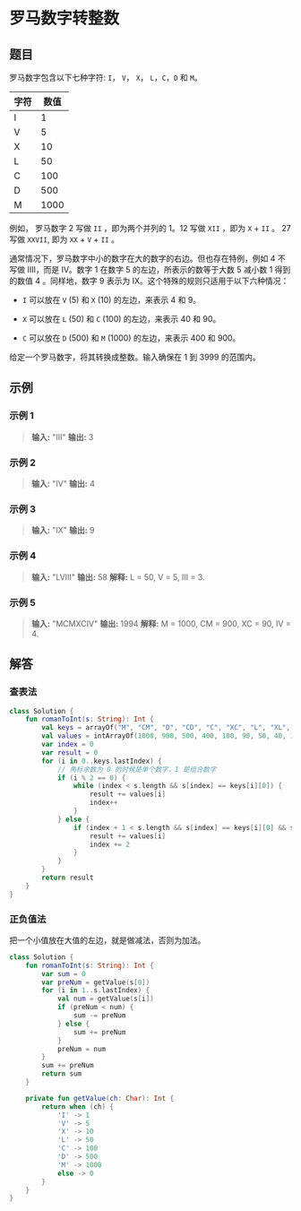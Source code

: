 # 罗马数字转整数

## 题目

罗马数字包含以下七种字符: `I`， `V`， `X`， `L`，`C`，`D` 和 `M`。

| 字符 | 数值 |
| ---- | ---- |
| I    | 1    |
| V    | 5    |
| X    | 10   |
| L    | 50   |
| C    | 100  |
| D    | 500  |
| M    | 1000 |

例如， 罗马数字 2 写做 `II` ，即为两个并列的 1。12 写做 `XII` ，即为 `X` + `II` 。 27 写做  `XXVII`, 即为 `XX` + `V` + `II` 。

通常情况下，罗马数字中小的数字在大的数字的右边。但也存在特例，例如 4 不写做 IIII，而是 IV。数字 1 在数字 5 的左边，所表示的数等于大数 5 减小数 1 得到的数值 4 。同样地，数字 9 表示为 IX。这个特殊的规则只适用于以下六种情况：

* `I` 可以放在 `V` (5) 和 `X` (10) 的左边，来表示 4 和 9。
* `X` 可以放在 `L` (50) 和 `C` (100) 的左边，来表示 40 和 90。 

* `C` 可以放在 `D` (500) 和 `M` (1000) 的左边，来表示 400 和 900。

给定一个罗马数字，将其转换成整数。输入确保在 1 到 3999 的范围内。

## 示例

### 示例 1

> **输入:** "III"
> **输出:** 3

### 示例 2

> **输入:** "IV"
> **输出:** 4

### 示例 3

> **输入:** "IX"
> **输出:** 9

### 示例 4

> **输入:** "LVIII"
> **输出:** 58
> **解释:** L = 50, V = 5, III = 3.

### 示例 5

> **输入:** "MCMXCIV"
> **输出:** 1994
> **解释:** M = 1000, CM = 900, XC = 90, IV = 4.

## 解答

### 查表法

```kotlin
class Solution {
    fun romanToInt(s: String): Int {
        val keys = arrayOf("M", "CM", "D", "CD", "C", "XC", "L", "XL", "X", "IX", "V", "IV", "I")
        val values = intArrayOf(1000, 900, 500, 400, 100, 90, 50, 40, 10, 9, 5, 4, 1)
        var index = 0
        var result = 0
        for (i in 0..keys.lastIndex) {
            // 角标余数为 0 的时候是单个数字，1 是组合数字
            if (i % 2 == 0) {
                while (index < s.length && s[index] == keys[i][0]) {
                    result += values[i]
                    index++
                }
            } else {
                if (index + 1 < s.length && s[index] == keys[i][0] && s[index + 1] == keys[i][1]) {
                    result += values[i]
                    index += 2
                }
            }
        }
        return result
    }
}
```

### 正负值法

把一个小值放在大值的左边，就是做减法，否则为加法。

```kotlin
class Solution {
    fun romanToInt(s: String): Int {
        var sum = 0
        var preNum = getValue(s[0])
        for (i in 1..s.lastIndex) {
            val num = getValue(s[i])
            if (preNum < num) {
                sum -= preNum
            } else {
                sum += preNum
            }
            preNum = num
        }
        sum += preNum
        return sum
    }

    private fun getValue(ch: Char): Int {
        return when (ch) {
            'I' -> 1
            'V' -> 5
            'X' -> 10
            'L' -> 50
            'C' -> 100
            'D' -> 500
            'M' -> 1000
            else -> 0
        }
    }
}
```

